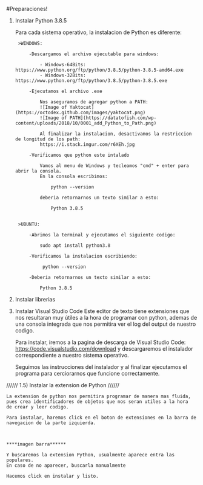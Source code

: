 #Preparaciones!



1) Instalar Python 3.8.5

    Para cada sistema operativo, la instalacion de Python es diferente:

        >WINDOWS:

            -Descargamos el archivo ejecutable para windows:

                - Windows-64Bits: https://www.python.org/ftp/python/3.8.5/python-3.8.5-amd64.exe
                - Windows-32Bits: https://www.python.org/ftp/python/3.8.5/python-3.8.5.exe

            -Ejecutamos el archivo .exe 

                Nos aseguramos de agregar python a PATH:
                ![Image of Yaktocat](https://octodex.github.com/images/yaktocat.png)
                ![Image of PATH](https://datatofish.com/wp-content/uploads/2018/10/0001_add_Python_to_Path.png)
                
                Al finalizar la instalacion, desactivamos la restriccion de longitud de los path:
                https://i.stack.imgur.com/r6XEh.jpg

            -Verificamos que python este intalado

                Vamos al menu de Windows y tecleamos "cmd" + enter para abrir la consola.
                En la consola escribimos: 
                    
                    python --version 

                deberia retornarnos un texto similar a esto:

                    Python 3.8.5


        >UBUNTU:
            
            -Abrimos la terminal y ejecutamos el siguiente codigo:

                sudo apt install python3.8

            -Verificamos la instalacion escribiendo:

                 python --version 

            -Deberia retornarnos un texto similar a esto:

                Python 3.8.5

            


2) Instalar librerias



3) Instalar Visual Studio Code
    Este editor de texto tiene extensiones que nos resultaran muy útiles a la hora de programar con python, 
    ademas de una consola integrada que nos permitira ver el log del output de nuestro codigo.

    Para instalar, iremos a la pagina de descarga de Visual Studio Code: https://code.visualstudio.com/download
    y descargaremos el instalador correspondiente a nuestro sistema operativo.

    Seguimos las instrucciones del instalador y al finalizar ejecutamos el programa para cerciorarnos que funcione correctamente.

//////
1.5) Instalar la extension de Python
//////


    La extension de python nos permitira programar de manera mas fluida, pues crea identificadores de objetos que nos seran utiles a la hora 
    de crear y leer codigo.

    Para instalar, haremos click en el boton de extensiones en la barra de navegacion de la parte izquierda.



    ****imagen barra******

    Y buscaremos la extension Python, usualmente aparece entra las populares.
    En caso de no aparecer, buscarla manualmente

    Hacemos click en instalar y listo.
